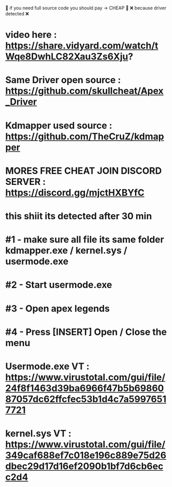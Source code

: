🔅 if you need full source code you should pay -> CHEAP 🔅
           ❌ because driver detected ❌
# video here : https://share.vidyard.com/watch/tWqe8DwhLC82Xau3Zs6Xju?
# Same Driver open source : https://github.com/skullcheat/Apex_Driver
# Kdmapper used source : https://github.com/TheCruZ/kdmapper
# MORES FREE CHEAT  JOIN DISCORD SERVER : https://discord.gg/mjctHXBYfC
# this shiit its detected after 30 min
# #1 - make sure all file its same folder kdmapper.exe / kernel.sys / usermode.exe
# #2 - Start usermode.exe
# #3 - Open apex legends
# #4 - Press [INSERT] Open / Close the menu


# Usermode.exe VT : https://www.virustotal.com/gui/file/24f8f1463d39ba6966f47b5b6986087057dc62ffcfec53b1d4c7a59976517721
# kernel.sys VT : https://www.virustotal.com/gui/file/349caf688ef7c018e196c889e75d26dbec29d17d16ef2090b1bf7d6cb6ecc2d4
